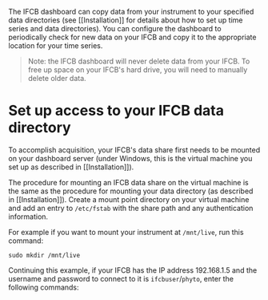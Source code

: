 The IFCB dashboard can copy data from your instrument to your specified data directories (see [[Installation]] for details about how to set up time series and data directories). You can configure the dashboard to periodically check for new data on your IFCB and copy it to the appropriate location for your time series.

> Note: the IFCB dashboard will never delete data from your IFCB. To free up space on your IFCB's hard drive, you will need to manually delete older data.

# Set up access to your IFCB data directory

To accomplish acquisition, your IFCB's data share first needs to be mounted on your dashboard server (under Windows, this is the virtual machine you set up as described in [[Installation]]).

The procedure for mounting an IFCB data share on the virtual machine is the same as the procedure for mounting your data directory (as described in [[Installation]]). Create a mount point directory on your virtual machine and add an entry to `/etc/fstab` with the share path and any authentication information.

For example if you want to mount your instrument at `/mnt/live`, run this command:

```
sudo mkdir /mnt/live
```

Continuing this example, if your IFCB has the IP address 192.168.1.5 and the username and password to connect to it is `ifcbuser`/`phyto`, enter the following commands:

